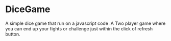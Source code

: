 # DiceGame
A simple dice game that run on a javascript code .A Two player game where you can end up your fights or challenge just within the click of refresh button.
